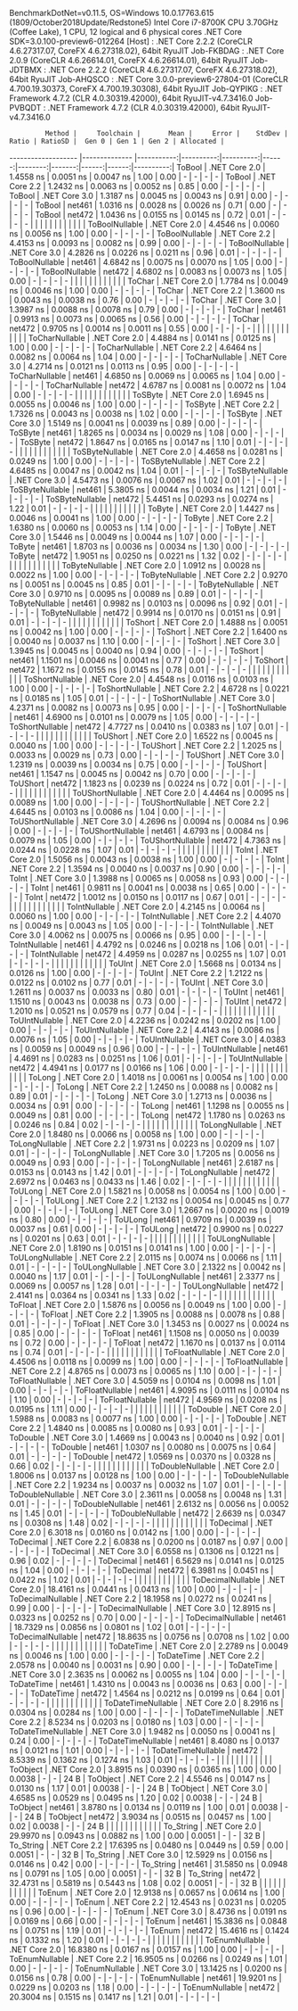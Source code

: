 
BenchmarkDotNet=v0.11.5, OS=Windows 10.0.17763.615 (1809/October2018Update/Redstone5)
Intel Core i7-8700K CPU 3.70GHz (Coffee Lake), 1 CPU, 12 logical and 6 physical cores
.NET Core SDK=3.0.100-preview6-012264
  [Host]     : .NET Core 2.2.2 (CoreCLR 4.6.27317.07, CoreFX 4.6.27318.02), 64bit RyuJIT
  Job-FKBDAG : .NET Core 2.0.9 (CoreCLR 4.6.26614.01, CoreFX 4.6.26614.01), 64bit RyuJIT
  Job-JDTBMX : .NET Core 2.2.2 (CoreCLR 4.6.27317.07, CoreFX 4.6.27318.02), 64bit RyuJIT
  Job-AHQSCO : .NET Core 3.0.0-preview6-27804-01 (CoreCLR 4.700.19.30373, CoreFX 4.700.19.30308), 64bit RyuJIT
  Job-QYPIKG : .NET Framework 4.7.2 (CLR 4.0.30319.42000), 64bit RyuJIT-v4.7.3416.0
  Job-PVBQDT : .NET Framework 4.7.2 (CLR 4.0.30319.42000), 64bit RyuJIT-v4.7.3416.0


             Method |     Toolchain |       Mean |     Error |    StdDev | Ratio | RatioSD |  Gen 0 | Gen 1 | Gen 2 | Allocated |
------------------- |-------------- |-----------:|----------:|----------:|------:|--------:|-------:|------:|------:|----------:|
             ToBool | .NET Core 2.0 |  1.4558 ns | 0.0051 ns | 0.0047 ns |  1.00 |    0.00 |      - |     - |     - |         - |
             ToBool | .NET Core 2.2 |  1.2432 ns | 0.0063 ns | 0.0052 ns |  0.85 |    0.00 |      - |     - |     - |         - |
             ToBool | .NET Core 3.0 |  1.3187 ns | 0.0045 ns | 0.0043 ns |  0.91 |    0.00 |      - |     - |     - |         - |
             ToBool |        net461 |  1.0316 ns | 0.0028 ns | 0.0026 ns |  0.71 |    0.00 |      - |     - |     - |         - |
             ToBool |        net472 |  1.0436 ns | 0.0155 ns | 0.0145 ns |  0.72 |    0.01 |      - |     - |     - |         - |
                    |               |            |           |           |       |         |        |       |       |           |
     ToBoolNullable | .NET Core 2.0 |  4.4546 ns | 0.0060 ns | 0.0056 ns |  1.00 |    0.00 |      - |     - |     - |         - |
     ToBoolNullable | .NET Core 2.2 |  4.4153 ns | 0.0093 ns | 0.0082 ns |  0.99 |    0.00 |      - |     - |     - |         - |
     ToBoolNullable | .NET Core 3.0 |  4.2826 ns | 0.0226 ns | 0.0211 ns |  0.96 |    0.01 |      - |     - |     - |         - |
     ToBoolNullable |        net461 |  4.6842 ns | 0.0075 ns | 0.0070 ns |  1.05 |    0.00 |      - |     - |     - |         - |
     ToBoolNullable |        net472 |  4.6802 ns | 0.0083 ns | 0.0073 ns |  1.05 |    0.00 |      - |     - |     - |         - |
                    |               |            |           |           |       |         |        |       |       |           |
             ToChar | .NET Core 2.0 |  1.7784 ns | 0.0049 ns | 0.0046 ns |  1.00 |    0.00 |      - |     - |     - |         - |
             ToChar | .NET Core 2.2 |  1.3600 ns | 0.0043 ns | 0.0038 ns |  0.76 |    0.00 |      - |     - |     - |         - |
             ToChar | .NET Core 3.0 |  1.3987 ns | 0.0088 ns | 0.0078 ns |  0.79 |    0.00 |      - |     - |     - |         - |
             ToChar |        net461 |  0.9913 ns | 0.0073 ns | 0.0065 ns |  0.56 |    0.00 |      - |     - |     - |         - |
             ToChar |        net472 |  0.9705 ns | 0.0014 ns | 0.0011 ns |  0.55 |    0.00 |      - |     - |     - |         - |
                    |               |            |           |           |       |         |        |       |       |           |
     ToCharNullable | .NET Core 2.0 |  4.4884 ns | 0.0141 ns | 0.0125 ns |  1.00 |    0.00 |      - |     - |     - |         - |
     ToCharNullable | .NET Core 2.2 |  4.6464 ns | 0.0082 ns | 0.0064 ns |  1.04 |    0.00 |      - |     - |     - |         - |
     ToCharNullable | .NET Core 3.0 |  4.2714 ns | 0.0121 ns | 0.0113 ns |  0.95 |    0.00 |      - |     - |     - |         - |
     ToCharNullable |        net461 |  4.6850 ns | 0.0069 ns | 0.0065 ns |  1.04 |    0.00 |      - |     - |     - |         - |
     ToCharNullable |        net472 |  4.6787 ns | 0.0081 ns | 0.0072 ns |  1.04 |    0.00 |      - |     - |     - |         - |
                    |               |            |           |           |       |         |        |       |       |           |
            ToSByte | .NET Core 2.0 |  1.6945 ns | 0.0055 ns | 0.0046 ns |  1.00 |    0.00 |      - |     - |     - |         - |
            ToSByte | .NET Core 2.2 |  1.7326 ns | 0.0043 ns | 0.0038 ns |  1.02 |    0.00 |      - |     - |     - |         - |
            ToSByte | .NET Core 3.0 |  1.5149 ns | 0.0041 ns | 0.0039 ns |  0.89 |    0.00 |      - |     - |     - |         - |
            ToSByte |        net461 |  1.8265 ns | 0.0034 ns | 0.0029 ns |  1.08 |    0.00 |      - |     - |     - |         - |
            ToSByte |        net472 |  1.8647 ns | 0.0165 ns | 0.0147 ns |  1.10 |    0.01 |      - |     - |     - |         - |
                    |               |            |           |           |       |         |        |       |       |           |
    ToSByteNullable | .NET Core 2.0 |  4.4658 ns | 0.0281 ns | 0.0249 ns |  1.00 |    0.00 |      - |     - |     - |         - |
    ToSByteNullable | .NET Core 2.2 |  4.6485 ns | 0.0047 ns | 0.0042 ns |  1.04 |    0.01 |      - |     - |     - |         - |
    ToSByteNullable | .NET Core 3.0 |  4.5473 ns | 0.0076 ns | 0.0067 ns |  1.02 |    0.01 |      - |     - |     - |         - |
    ToSByteNullable |        net461 |  5.3805 ns | 0.0044 ns | 0.0034 ns |  1.21 |    0.01 |      - |     - |     - |         - |
    ToSByteNullable |        net472 |  5.4451 ns | 0.0293 ns | 0.0274 ns |  1.22 |    0.01 |      - |     - |     - |         - |
                    |               |            |           |           |       |         |        |       |       |           |
             ToByte | .NET Core 2.0 |  1.4427 ns | 0.0046 ns | 0.0041 ns |  1.00 |    0.00 |      - |     - |     - |         - |
             ToByte | .NET Core 2.2 |  1.6380 ns | 0.0060 ns | 0.0053 ns |  1.14 |    0.00 |      - |     - |     - |         - |
             ToByte | .NET Core 3.0 |  1.5446 ns | 0.0049 ns | 0.0044 ns |  1.07 |    0.00 |      - |     - |     - |         - |
             ToByte |        net461 |  1.8703 ns | 0.0036 ns | 0.0034 ns |  1.30 |    0.00 |      - |     - |     - |         - |
             ToByte |        net472 |  1.9051 ns | 0.0250 ns | 0.0221 ns |  1.32 |    0.02 |      - |     - |     - |         - |
                    |               |            |           |           |       |         |        |       |       |           |
     ToByteNullable | .NET Core 2.0 |  1.0912 ns | 0.0028 ns | 0.0022 ns |  1.00 |    0.00 |      - |     - |     - |         - |
     ToByteNullable | .NET Core 2.2 |  0.9270 ns | 0.0051 ns | 0.0045 ns |  0.85 |    0.01 |      - |     - |     - |         - |
     ToByteNullable | .NET Core 3.0 |  0.9710 ns | 0.0095 ns | 0.0089 ns |  0.89 |    0.01 |      - |     - |     - |         - |
     ToByteNullable |        net461 |  0.9982 ns | 0.0103 ns | 0.0096 ns |  0.92 |    0.01 |      - |     - |     - |         - |
     ToByteNullable |        net472 |  0.9914 ns | 0.0170 ns | 0.0151 ns |  0.91 |    0.01 |      - |     - |     - |         - |
                    |               |            |           |           |       |         |        |       |       |           |
            ToShort | .NET Core 2.0 |  1.4888 ns | 0.0051 ns | 0.0042 ns |  1.00 |    0.00 |      - |     - |     - |         - |
            ToShort | .NET Core 2.2 |  1.6400 ns | 0.0040 ns | 0.0037 ns |  1.10 |    0.00 |      - |     - |     - |         - |
            ToShort | .NET Core 3.0 |  1.3945 ns | 0.0045 ns | 0.0040 ns |  0.94 |    0.00 |      - |     - |     - |         - |
            ToShort |        net461 |  1.1501 ns | 0.0046 ns | 0.0041 ns |  0.77 |    0.00 |      - |     - |     - |         - |
            ToShort |        net472 |  1.1672 ns | 0.0155 ns | 0.0145 ns |  0.78 |    0.01 |      - |     - |     - |         - |
                    |               |            |           |           |       |         |        |       |       |           |
    ToShortNullable | .NET Core 2.0 |  4.4548 ns | 0.0116 ns | 0.0103 ns |  1.00 |    0.00 |      - |     - |     - |         - |
    ToShortNullable | .NET Core 2.2 |  4.6728 ns | 0.0221 ns | 0.0185 ns |  1.05 |    0.01 |      - |     - |     - |         - |
    ToShortNullable | .NET Core 3.0 |  4.2371 ns | 0.0082 ns | 0.0073 ns |  0.95 |    0.00 |      - |     - |     - |         - |
    ToShortNullable |        net461 |  4.6900 ns | 0.0101 ns | 0.0079 ns |  1.05 |    0.00 |      - |     - |     - |         - |
    ToShortNullable |        net472 |  4.7727 ns | 0.0410 ns | 0.0383 ns |  1.07 |    0.01 |      - |     - |     - |         - |
                    |               |            |           |           |       |         |        |       |       |           |
           ToUShort | .NET Core 2.0 |  1.6522 ns | 0.0045 ns | 0.0040 ns |  1.00 |    0.00 |      - |     - |     - |         - |
           ToUShort | .NET Core 2.2 |  1.2025 ns | 0.0033 ns | 0.0029 ns |  0.73 |    0.00 |      - |     - |     - |         - |
           ToUShort | .NET Core 3.0 |  1.2319 ns | 0.0039 ns | 0.0034 ns |  0.75 |    0.00 |      - |     - |     - |         - |
           ToUShort |        net461 |  1.1547 ns | 0.0045 ns | 0.0042 ns |  0.70 |    0.00 |      - |     - |     - |         - |
           ToUShort |        net472 |  1.1823 ns | 0.0239 ns | 0.0224 ns |  0.72 |    0.01 |      - |     - |     - |         - |
                    |               |            |           |           |       |         |        |       |       |           |
   ToUShortNullable | .NET Core 2.0 |  4.4464 ns | 0.0095 ns | 0.0089 ns |  1.00 |    0.00 |      - |     - |     - |         - |
   ToUShortNullable | .NET Core 2.2 |  4.6445 ns | 0.0103 ns | 0.0086 ns |  1.04 |    0.00 |      - |     - |     - |         - |
   ToUShortNullable | .NET Core 3.0 |  4.2696 ns | 0.0094 ns | 0.0084 ns |  0.96 |    0.00 |      - |     - |     - |         - |
   ToUShortNullable |        net461 |  4.6793 ns | 0.0084 ns | 0.0079 ns |  1.05 |    0.00 |      - |     - |     - |         - |
   ToUShortNullable |        net472 |  4.7363 ns | 0.0244 ns | 0.0228 ns |  1.07 |    0.01 |      - |     - |     - |         - |
                    |               |            |           |           |       |         |        |       |       |           |
              ToInt | .NET Core 2.0 |  1.5056 ns | 0.0043 ns | 0.0038 ns |  1.00 |    0.00 |      - |     - |     - |         - |
              ToInt | .NET Core 2.2 |  1.3594 ns | 0.0040 ns | 0.0037 ns |  0.90 |    0.00 |      - |     - |     - |         - |
              ToInt | .NET Core 3.0 |  1.3988 ns | 0.0065 ns | 0.0058 ns |  0.93 |    0.00 |      - |     - |     - |         - |
              ToInt |        net461 |  0.9811 ns | 0.0041 ns | 0.0038 ns |  0.65 |    0.00 |      - |     - |     - |         - |
              ToInt |        net472 |  1.0012 ns | 0.0150 ns | 0.0117 ns |  0.67 |    0.01 |      - |     - |     - |         - |
                    |               |            |           |           |       |         |        |       |       |           |
      ToIntNullable | .NET Core 2.0 |  4.2145 ns | 0.0064 ns | 0.0060 ns |  1.00 |    0.00 |      - |     - |     - |         - |
      ToIntNullable | .NET Core 2.2 |  4.4070 ns | 0.0049 ns | 0.0043 ns |  1.05 |    0.00 |      - |     - |     - |         - |
      ToIntNullable | .NET Core 3.0 |  4.0062 ns | 0.0075 ns | 0.0066 ns |  0.95 |    0.00 |      - |     - |     - |         - |
      ToIntNullable |        net461 |  4.4792 ns | 0.0246 ns | 0.0218 ns |  1.06 |    0.01 |      - |     - |     - |         - |
      ToIntNullable |        net472 |  4.4959 ns | 0.0287 ns | 0.0255 ns |  1.07 |    0.01 |      - |     - |     - |         - |
                    |               |            |           |           |       |         |        |       |       |           |
             ToUInt | .NET Core 2.0 |  1.5668 ns | 0.0134 ns | 0.0126 ns |  1.00 |    0.00 |      - |     - |     - |         - |
             ToUInt | .NET Core 2.2 |  1.2122 ns | 0.0122 ns | 0.0102 ns |  0.77 |    0.01 |      - |     - |     - |         - |
             ToUInt | .NET Core 3.0 |  1.2611 ns | 0.0037 ns | 0.0033 ns |  0.80 |    0.01 |      - |     - |     - |         - |
             ToUInt |        net461 |  1.1510 ns | 0.0043 ns | 0.0038 ns |  0.73 |    0.00 |      - |     - |     - |         - |
             ToUInt |        net472 |  1.2010 ns | 0.0521 ns | 0.0579 ns |  0.77 |    0.04 |      - |     - |     - |         - |
                    |               |            |           |           |       |         |        |       |       |           |
     ToUIntNullable | .NET Core 2.0 |  4.2236 ns | 0.0242 ns | 0.0202 ns |  1.00 |    0.00 |      - |     - |     - |         - |
     ToUIntNullable | .NET Core 2.2 |  4.4143 ns | 0.0086 ns | 0.0076 ns |  1.05 |    0.00 |      - |     - |     - |         - |
     ToUIntNullable | .NET Core 3.0 |  4.0383 ns | 0.0059 ns | 0.0049 ns |  0.96 |    0.00 |      - |     - |     - |         - |
     ToUIntNullable |        net461 |  4.4691 ns | 0.0283 ns | 0.0251 ns |  1.06 |    0.01 |      - |     - |     - |         - |
     ToUIntNullable |        net472 |  4.4941 ns | 0.0177 ns | 0.0166 ns |  1.06 |    0.00 |      - |     - |     - |         - |
                    |               |            |           |           |       |         |        |       |       |           |
             ToLong | .NET Core 2.0 |  1.4018 ns | 0.0061 ns | 0.0054 ns |  1.00 |    0.00 |      - |     - |     - |         - |
             ToLong | .NET Core 2.2 |  1.2450 ns | 0.0088 ns | 0.0082 ns |  0.89 |    0.01 |      - |     - |     - |         - |
             ToLong | .NET Core 3.0 |  1.2713 ns | 0.0036 ns | 0.0034 ns |  0.91 |    0.00 |      - |     - |     - |         - |
             ToLong |        net461 |  1.1298 ns | 0.0055 ns | 0.0049 ns |  0.81 |    0.00 |      - |     - |     - |         - |
             ToLong |        net472 |  1.1780 ns | 0.0263 ns | 0.0246 ns |  0.84 |    0.02 |      - |     - |     - |         - |
                    |               |            |           |           |       |         |        |       |       |           |
     ToLongNullable | .NET Core 2.0 |  1.8480 ns | 0.0066 ns | 0.0058 ns |  1.00 |    0.00 |      - |     - |     - |         - |
     ToLongNullable | .NET Core 2.2 |  1.9731 ns | 0.0223 ns | 0.0209 ns |  1.07 |    0.01 |      - |     - |     - |         - |
     ToLongNullable | .NET Core 3.0 |  1.7205 ns | 0.0056 ns | 0.0049 ns |  0.93 |    0.00 |      - |     - |     - |         - |
     ToLongNullable |        net461 |  2.6187 ns | 0.0153 ns | 0.0143 ns |  1.42 |    0.01 |      - |     - |     - |         - |
     ToLongNullable |        net472 |  2.6972 ns | 0.0463 ns | 0.0433 ns |  1.46 |    0.02 |      - |     - |     - |         - |
                    |               |            |           |           |       |         |        |       |       |           |
            ToULong | .NET Core 2.0 |  1.5821 ns | 0.0058 ns | 0.0054 ns |  1.00 |    0.00 |      - |     - |     - |         - |
            ToULong | .NET Core 2.2 |  1.2132 ns | 0.0054 ns | 0.0045 ns |  0.77 |    0.00 |      - |     - |     - |         - |
            ToULong | .NET Core 3.0 |  1.2667 ns | 0.0020 ns | 0.0019 ns |  0.80 |    0.00 |      - |     - |     - |         - |
            ToULong |        net461 |  0.9709 ns | 0.0039 ns | 0.0037 ns |  0.61 |    0.00 |      - |     - |     - |         - |
            ToULong |        net472 |  0.9900 ns | 0.0227 ns | 0.0201 ns |  0.63 |    0.01 |      - |     - |     - |         - |
                    |               |            |           |           |       |         |        |       |       |           |
    ToULongNullable | .NET Core 2.0 |  1.8190 ns | 0.0151 ns | 0.0141 ns |  1.00 |    0.00 |      - |     - |     - |         - |
    ToULongNullable | .NET Core 2.2 |  2.0115 ns | 0.0074 ns | 0.0066 ns |  1.11 |    0.01 |      - |     - |     - |         - |
    ToULongNullable | .NET Core 3.0 |  2.1322 ns | 0.0042 ns | 0.0040 ns |  1.17 |    0.01 |      - |     - |     - |         - |
    ToULongNullable |        net461 |  2.3377 ns | 0.0069 ns | 0.0057 ns |  1.28 |    0.01 |      - |     - |     - |         - |
    ToULongNullable |        net472 |  2.4141 ns | 0.0364 ns | 0.0341 ns |  1.33 |    0.02 |      - |     - |     - |         - |
                    |               |            |           |           |       |         |        |       |       |           |
            ToFloat | .NET Core 2.0 |  1.5876 ns | 0.0056 ns | 0.0049 ns |  1.00 |    0.00 |      - |     - |     - |         - |
            ToFloat | .NET Core 2.2 |  1.3905 ns | 0.0088 ns | 0.0078 ns |  0.88 |    0.01 |      - |     - |     - |         - |
            ToFloat | .NET Core 3.0 |  1.3453 ns | 0.0027 ns | 0.0024 ns |  0.85 |    0.00 |      - |     - |     - |         - |
            ToFloat |        net461 |  1.1508 ns | 0.0050 ns | 0.0039 ns |  0.72 |    0.00 |      - |     - |     - |         - |
            ToFloat |        net472 |  1.1670 ns | 0.0137 ns | 0.0114 ns |  0.74 |    0.01 |      - |     - |     - |         - |
                    |               |            |           |           |       |         |        |       |       |           |
    ToFloatNullable | .NET Core 2.0 |  4.4506 ns | 0.0118 ns | 0.0099 ns |  1.00 |    0.00 |      - |     - |     - |         - |
    ToFloatNullable | .NET Core 2.2 |  4.8765 ns | 0.0073 ns | 0.0065 ns |  1.10 |    0.00 |      - |     - |     - |         - |
    ToFloatNullable | .NET Core 3.0 |  4.5059 ns | 0.0104 ns | 0.0098 ns |  1.01 |    0.00 |      - |     - |     - |         - |
    ToFloatNullable |        net461 |  4.9095 ns | 0.0111 ns | 0.0104 ns |  1.10 |    0.00 |      - |     - |     - |         - |
    ToFloatNullable |        net472 |  4.9569 ns | 0.0208 ns | 0.0195 ns |  1.11 |    0.00 |      - |     - |     - |         - |
                    |               |            |           |           |       |         |        |       |       |           |
           ToDouble | .NET Core 2.0 |  1.5988 ns | 0.0083 ns | 0.0077 ns |  1.00 |    0.00 |      - |     - |     - |         - |
           ToDouble | .NET Core 2.2 |  1.4840 ns | 0.0085 ns | 0.0080 ns |  0.93 |    0.01 |      - |     - |     - |         - |
           ToDouble | .NET Core 3.0 |  1.4669 ns | 0.0043 ns | 0.0040 ns |  0.92 |    0.01 |      - |     - |     - |         - |
           ToDouble |        net461 |  1.0307 ns | 0.0080 ns | 0.0075 ns |  0.64 |    0.01 |      - |     - |     - |         - |
           ToDouble |        net472 |  1.0569 ns | 0.0370 ns | 0.0328 ns |  0.66 |    0.02 |      - |     - |     - |         - |
                    |               |            |           |           |       |         |        |       |       |           |
   ToDoubleNullable | .NET Core 2.0 |  1.8006 ns | 0.0137 ns | 0.0128 ns |  1.00 |    0.00 |      - |     - |     - |         - |
   ToDoubleNullable | .NET Core 2.2 |  1.9234 ns | 0.0037 ns | 0.0032 ns |  1.07 |    0.01 |      - |     - |     - |         - |
   ToDoubleNullable | .NET Core 3.0 |  2.3611 ns | 0.0058 ns | 0.0048 ns |  1.31 |    0.01 |      - |     - |     - |         - |
   ToDoubleNullable |        net461 |  2.6132 ns | 0.0056 ns | 0.0052 ns |  1.45 |    0.01 |      - |     - |     - |         - |
   ToDoubleNullable |        net472 |  2.6639 ns | 0.0347 ns | 0.0308 ns |  1.48 |    0.02 |      - |     - |     - |         - |
                    |               |            |           |           |       |         |        |       |       |           |
          ToDecimal | .NET Core 2.0 |  6.3018 ns | 0.0160 ns | 0.0142 ns |  1.00 |    0.00 |      - |     - |     - |         - |
          ToDecimal | .NET Core 2.2 |  6.0838 ns | 0.0200 ns | 0.0187 ns |  0.97 |    0.00 |      - |     - |     - |         - |
          ToDecimal | .NET Core 3.0 |  6.0558 ns | 0.1306 ns | 0.1221 ns |  0.96 |    0.02 |      - |     - |     - |         - |
          ToDecimal |        net461 |  6.5629 ns | 0.0141 ns | 0.0125 ns |  1.04 |    0.00 |      - |     - |     - |         - |
          ToDecimal |        net472 |  6.3981 ns | 0.0451 ns | 0.0422 ns |  1.02 |    0.01 |      - |     - |     - |         - |
                    |               |            |           |           |       |         |        |       |       |           |
  ToDecimalNullable | .NET Core 2.0 | 18.4161 ns | 0.0441 ns | 0.0413 ns |  1.00 |    0.00 |      - |     - |     - |         - |
  ToDecimalNullable | .NET Core 2.2 | 18.1958 ns | 0.0272 ns | 0.0241 ns |  0.99 |    0.00 |      - |     - |     - |         - |
  ToDecimalNullable | .NET Core 3.0 | 12.8915 ns | 0.0323 ns | 0.0252 ns |  0.70 |    0.00 |      - |     - |     - |         - |
  ToDecimalNullable |        net461 | 18.7329 ns | 0.0856 ns | 0.0801 ns |  1.02 |    0.01 |      - |     - |     - |         - |
  ToDecimalNullable |        net472 | 18.8635 ns | 0.0756 ns | 0.0708 ns |  1.02 |    0.00 |      - |     - |     - |         - |
                    |               |            |           |           |       |         |        |       |       |           |
         ToDateTime | .NET Core 2.0 |  2.2789 ns | 0.0049 ns | 0.0046 ns |  1.00 |    0.00 |      - |     - |     - |         - |
         ToDateTime | .NET Core 2.2 |  2.0578 ns | 0.0040 ns | 0.0031 ns |  0.90 |    0.00 |      - |     - |     - |         - |
         ToDateTime | .NET Core 3.0 |  2.3635 ns | 0.0062 ns | 0.0055 ns |  1.04 |    0.00 |      - |     - |     - |         - |
         ToDateTime |        net461 |  1.4310 ns | 0.0043 ns | 0.0036 ns |  0.63 |    0.00 |      - |     - |     - |         - |
         ToDateTime |        net472 |  1.4564 ns | 0.0212 ns | 0.0199 ns |  0.64 |    0.01 |      - |     - |     - |         - |
                    |               |            |           |           |       |         |        |       |       |           |
 ToDateTimeNullable | .NET Core 2.0 |  8.2916 ns | 0.0304 ns | 0.0284 ns |  1.00 |    0.00 |      - |     - |     - |         - |
 ToDateTimeNullable | .NET Core 2.2 |  8.5234 ns | 0.0203 ns | 0.0180 ns |  1.03 |    0.00 |      - |     - |     - |         - |
 ToDateTimeNullable | .NET Core 3.0 |  1.9482 ns | 0.0050 ns | 0.0041 ns |  0.24 |    0.00 |      - |     - |     - |         - |
 ToDateTimeNullable |        net461 |  8.4080 ns | 0.0137 ns | 0.0121 ns |  1.01 |    0.00 |      - |     - |     - |         - |
 ToDateTimeNullable |        net472 |  8.5339 ns | 0.1362 ns | 0.1274 ns |  1.03 |    0.01 |      - |     - |     - |         - |
                    |               |            |           |           |       |         |        |       |       |           |
           ToObject | .NET Core 2.0 |  3.8915 ns | 0.0390 ns | 0.0365 ns |  1.00 |    0.00 | 0.0038 |     - |     - |      24 B |
           ToObject | .NET Core 2.2 |  4.5546 ns | 0.0147 ns | 0.0130 ns |  1.17 |    0.01 | 0.0038 |     - |     - |      24 B |
           ToObject | .NET Core 3.0 |  4.6585 ns | 0.0529 ns | 0.0495 ns |  1.20 |    0.02 | 0.0038 |     - |     - |      24 B |
           ToObject |        net461 |  3.8780 ns | 0.0134 ns | 0.0119 ns |  1.00 |    0.01 | 0.0038 |     - |     - |      24 B |
           ToObject |        net472 |  3.9034 ns | 0.0515 ns | 0.0457 ns |  1.00 |    0.02 | 0.0038 |     - |     - |      24 B |
                    |               |            |           |           |       |         |        |       |       |           |
          To_String | .NET Core 2.0 | 29.9970 ns | 0.0943 ns | 0.0882 ns |  1.00 |    0.00 | 0.0051 |     - |     - |      32 B |
          To_String | .NET Core 2.2 | 17.6395 ns | 0.0480 ns | 0.0449 ns |  0.59 |    0.00 | 0.0051 |     - |     - |      32 B |
          To_String | .NET Core 3.0 | 12.5929 ns | 0.0156 ns | 0.0146 ns |  0.42 |    0.00 |      - |     - |     - |         - |
          To_String |        net461 | 31.5850 ns | 0.0948 ns | 0.0791 ns |  1.05 |    0.00 | 0.0051 |     - |     - |      32 B |
          To_String |        net472 | 32.4731 ns | 0.5819 ns | 0.5443 ns |  1.08 |    0.02 | 0.0051 |     - |     - |      32 B |
                    |               |            |           |           |       |         |        |       |       |           |
             ToEnum | .NET Core 2.0 | 12.9138 ns | 0.0657 ns | 0.0614 ns |  1.00 |    0.00 |      - |     - |     - |         - |
             ToEnum | .NET Core 2.2 | 12.4543 ns | 0.0231 ns | 0.0205 ns |  0.96 |    0.00 |      - |     - |     - |         - |
             ToEnum | .NET Core 3.0 |  8.4736 ns | 0.0191 ns | 0.0169 ns |  0.66 |    0.00 |      - |     - |     - |         - |
             ToEnum |        net461 | 15.3836 ns | 0.0848 ns | 0.0751 ns |  1.19 |    0.01 |      - |     - |     - |         - |
             ToEnum |        net472 | 15.4616 ns | 0.1424 ns | 0.1332 ns |  1.20 |    0.01 |      - |     - |     - |         - |
                    |               |            |           |           |       |         |        |       |       |           |
     ToEnumNullable | .NET Core 2.0 | 16.8380 ns | 0.0167 ns | 0.0157 ns |  1.00 |    0.00 |      - |     - |     - |         - |
     ToEnumNullable | .NET Core 2.2 | 16.9505 ns | 0.0266 ns | 0.0249 ns |  1.01 |    0.00 |      - |     - |     - |         - |
     ToEnumNullable | .NET Core 3.0 | 13.1425 ns | 0.0200 ns | 0.0156 ns |  0.78 |    0.00 |      - |     - |     - |         - |
     ToEnumNullable |        net461 | 19.9201 ns | 0.0229 ns | 0.0203 ns |  1.18 |    0.00 |      - |     - |     - |         - |
     ToEnumNullable |        net472 | 20.3004 ns | 0.1515 ns | 0.1417 ns |  1.21 |    0.01 |      - |     - |     - |         - |
